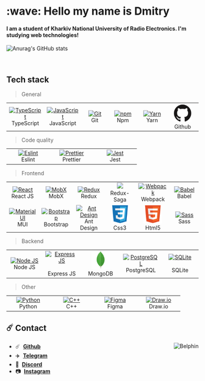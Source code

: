 <h1 align="left">:wave: Hello my name is Dmitry</h1>

<h4 align="left">I am a student of Kharkiv National University of Radio Electronics. I'm studying web technologies!</h4>

![Anurag's GitHub stats](https://github-readme-stats.vercel.app/api?username=Belphin&show_icons=true&theme=react)

<br>

<h2 align="left" id="Belphin-stack">Tech stack</h2>

> General

<table width='100%'>
  <tr>
		<td align="center" width="100">
      <a href="#Belphin-stack">
        <img src="https://upload.wikimedia.org/wikipedia/commons/thumb/f/f5/Typescript.svg/64px-Typescript.svg.png" width="48" height="48" alt="TypeScript" />
      </a>
      <br>TypeScript
		</td>
    <td align="center" width="100">
      <a href="#Belphin-stack">
        <img src="https://upload.wikimedia.org/wikipedia/commons/thumb/9/99/Unofficial_JavaScript_logo_2.svg/1024px-Unofficial_JavaScript_logo_2.svg.png" width="48" height="48" alt="JavaScript" />
      </a>
      <br>JavaScript
		</td>
    <td align="center" width="100">
      <a href="#Belphin-stack" >
        <img src="https://upload.wikimedia.org/wikipedia/commons/thumb/3/3f/Git_icon.svg/1200px-Git_icon.svg.png" width="48" height="48" alt="Git" />
      </a>
      <br>Git
		</td>
    <td align="center" width="100"> 
      <a href="#Belphin-stack" >
        <img src="https://brandeps.com/icon-download/N/Npm-icon-vector-05.svg" width="48" height="48" alt="npm" />
      </a>
      <br>Npm
    </td>
    <td align="center" width="100"> 
      <a href="#Belphin-stack" >
        <img src="https://upload.wikimedia.org/wikipedia/commons/thumb/1/11/Yarn-logo-kitten.svg/120px-Yarn-logo-kitten.svg.png" alt="Yarn" />
      </a>
      <br>Yarn
    </td>
     <td align="center" width="100"> 
      <a href="#Belphin-stack" >
        <img src="https://github.com/devicons/devicon/blob/master/icons/github/github-original.svg" width="48" height="48" alt="github" />
      </a>
      <br>Github
    </td>
  </tr> 
</table>

> Code quality

<table width='100%'>
  <tr>
     <td align="center" width="100">
      <a href="#Belphin-stack">
        <img src="https://brandeps.com/icon-download/E/Eslint-icon-vector-02.svg" width="48" height="48" alt="Eslint" />
      </a>
      <br>Eslint
    </td>
    <td align="center" width="100">
      <a href="#Belphin-stack">
        <img src="https://brandeps.com/icon-download/P/Prettier-icon-vector-02.svg" width="48" height="48" alt="Prettier" />
      </a>
      <br>Prettier
		</td>
		<td align="center" width="100"> 
      <a href="#Belphin-stack" >
        <img src="https://brandeps.com/icon-download/J/Jest-icon-vector-02.svg" width="48" height="48" alt="Jest" />
      </a>
      <br>Jest
    </td>
  </tr> 
</table>

> Frontend

<table width='100%'>
  <tr>
    <td align="center" width="100">
      <a href="#Belphin-stack">
        <img src="https://brandlogos.net/wp-content/uploads/2020/09/react-logo.png" width="48" height="48" alt="React" />
      </a>
      <br>React JS
		</td>
		<td align="center" width="100">
      <a href="#Belphin-stack">
        <img src="https://mobx.js.org/assets/mobx.png" width="48" height="48" alt="MobX" />
      </a>
      <br>MobX
		</td>
    <td align="center" width="100"> 
      <a href="#Belphin-stack" >
        <img src="https://cdn.worldvectorlogo.com/logos/redux.svg" width="48" height="48" alt="Redux" />
      </a>
      <br>Redux
    </td>
		</td>
    <td align="center" width="100"> 
      <a href="#Belphin-stack" >
        <img src="https://redux-saga.js.org/img/Redux-Saga-Logo.png" width="48 alt="Redux-Saga" />
      </a>
      <br>Redux-Saga
    </td>
		 <td align="center" width="100"> 
      <a href="#Belphin-stack" >
        <img src="https://brandeps.com/icon-download/W/Webpack-icon-vector-02.svg" width="48" height="48" alt="Webpack" />
      </a>
      <br>Webpack
    </td>
    <td align="center" width="100"> 
      <a href="#Belphin-stack" >
        <img src="https://upload.wikimedia.org/wikipedia/commons/thumb/0/02/Babel_Logo.svg/250px-Babel_Logo.svg.png" height="48" alt="Babel" />
      </a>
      <br>Babel
    </td>
	</tr>
	<tr>
    <td align="center" width="100">
      <a href="#Belphin-stack">
        <img src="https://media.zeemly.com/zeemly/product/material-ui.png" width="48" height="48" alt="Material UI" />
      </a>
      <br>MUI
    </td>
   <td align="center" width="100">
      <a href="#Belphin-stack">
        <img src="https://cdn.worldvectorlogo.com/logos/bootstrap-4.svg" width="48" height="48" alt="Bootstrap" />
      </a>
      <br>Bootstrap
    </td>
   	<td align="center" width="100">
      <a href="#Belphin-stack">
        <img src="https://gw.alipayobjects.com/zos/rmsportal/KDpgvguMpGfqaHPjicRK.svg" width="48" height="48" alt="Ant Design" />
      </a>
      <br>Ant Design
    </td>
    <td align="center" width="100"> 
      <a href="#Belphin-stack" >
        <img src="https://github.com/devicons/devicon/blob/master/icons/css3/css3-original.svg" width="48" height="48" alt="css3" />
      </a>
      <br>Css3
    </td>
    <td align="center" width="100">
      <a href="#Belphin-stack">
        <img src="https://github.com/devicons/devicon/blob/master/icons/html5/html5-original.svg" width="48" height="48" alt="Html5" />
      </a>
      <br>Html5
    </td>
    <td align="center" width="100">
      <a href="#Belphin-stack">
        <img src="https://brandeps.com/icon-download/S/Sass-icon-vector-04.svg" width="48" height="48" alt="Sass" />
      </a>
      <br>Sass
    </td>
  </tr> 
</table>

> Backend

<table width='100%'>
  <tr>
    <td align="center" width="100"> 
      <a href="#Belphin-stack" >
        <img src="https://brandeps.com/icon-download/N/Nodejs-icon-vector-02.svg" width="48" height="48" alt="Node JS" />
      </a>
      <br>Node JS
    </td>
    <td align="center" width="100"> 
      <a href="#Belphin-stack" >
        <img src="https://upload.wikimedia.org/wikipedia/commons/thumb/6/64/Expressjs.png/220px-Expressjs.png" alt="Express JS" />
      </a>
      <br/>
      <br>Express JS
    </td>
		<td align="center" width="100">
      <a href="#Belphin-stack" >
        <img src="https://github.com/devicons/devicon/blob/master/icons/mongodb/mongodb-original.svg" width="48" height="48" alt="Mongo DB" />
      </a>
      <br>MongoDB
    </td>
		<td align="center" width="100">
      <a href="#Belphin-stack" >
        <img src="https://www.postgresql.org/media/img/about/press/elephant.png" width="48" height="48" alt="PostgreSQL" />
      </a>
      <br>PostgreSQL
		</td>
		<td align="center" width="100">
      <a href="#Belphin-stack" >
        <img src="https://upload.wikimedia.org/wikipedia/commons/thumb/3/38/SQLite370.svg/220px-SQLite370.svg.png" alt="SQLite" />
      </a>
      <br/>
      <br>SQLite
    </td>
  </tr>
</table>

> Other

<table width='100%'>
  <td align="center" width="100">
    <a href="#Belphin-stack">
      <img src="https://upload.wikimedia.org/wikipedia/commons/thumb/c/c3/Python-logo-notext.svg/121px-Python-logo-notext.svg.png" width="48" height="48" alt="Python" />
    </a>
  	<br>Python
	</td>
  <td align="center" width="100">
    <a href="#Belphin-stack">
      <img src="https://upload.wikimedia.org/wikipedia/commons/thumb/1/18/ISO_C%2B%2B_Logo.svg/130px-ISO_C%2B%2B_Logo.svg.png" width="44" height="48" alt="C++" />
    </a>
    <br>C++
	</td>
  <td align="center" width="100">
    <a href="#Belphin-stack">
      <img src="https://upload.wikimedia.org/wikipedia/commons/thumb/3/33/Figma-logo.svg/128px-Figma-logo.svg.png" height="48" alt="Figma" />
    </a>
    <br>Figma
	</td>
  <td align="center" width="100">
    <a href="#Belphin-stack">
      <img src="https://upload.wikimedia.org/wikipedia/commons/thumb/3/3e/Diagrams.net_Logo.svg/120px-Diagrams.net_Logo.svg.png" height="48" alt="Draw.io" />
    </a>
    <br>Draw.io
	</td>
</table>

## :comet: Contact

<a href="#Belphin-title">
  <img align="right" src="https://github-readme-stats.vercel.app/api/top-langs?username=Belphin&show_icons=true&locale=en&layout=compact&theme=react" alt="Belphin" />
</a>

- :comet: &nbsp;**[Github](https://github.com/Belphin)**
- :airplane: &nbsp;**[Telegram](https://t.me/Compotec)**
- :robot: &nbsp;**[Discord](https://discord.com/users/359323545391857665)**
- :camera: &nbsp;**[Instagram](https://www.instagram.com/lukienchik/)**

<br>

